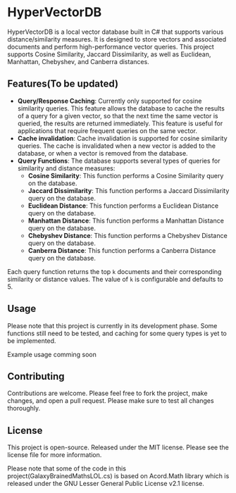 # HyperVectorDB

HyperVectorDB is a local vector database built in C# that supports various distance/similarity measures. It is designed to store vectors and associated documents and perform high-performance vector queries. This project supports Cosine Similarity, Jaccard Dissimilarity, as well as Euclidean, Manhattan, Chebyshev, and Canberra distances.

## Features(To be updated)

- **Query/Response Caching**: Currently only supported for cosine similarity queries. This feature allows the database to cache the results of a query for a given vector, so that the next time the same vector is queried, the results are returned immediately. This feature is useful for applications that require frequent queries on the same vector.
- **Cache invalidation**: Cache invalidation is supported for cosine similarity queries. The cache is invalidated when a new vector is added to the database, or when a vector is removed from the database.
- **Query Functions**: The database supports several types of queries for similarity and distance measures:
  - **Cosine Similarity**: This function performs a Cosine Similarity query on the database.
  - **Jaccard Dissimilarity**: This function performs a Jaccard Dissimilarity query on the database.
  - **Euclidean Distance**: This function performs a Euclidean Distance query on the database.
  - **Manhattan Distance**: This function performs a Manhattan Distance query on the database.
  - **Chebyshev Distance**: This function performs a Chebyshev Distance query on the database.
  - **Canberra Distance**: This function performs a Canberra Distance query on the database.

Each query function returns the top `k` documents and their corresponding similarity or distance values. The value of `k` is configurable and defaults to 5.

## Usage

Please note that this project is currently in its development phase. Some functions still need to be tested, and caching for some query types is yet to be implemented.

Example usage comming soon

## Contributing

Contributions are welcome. Please feel free to fork the project, make changes, and open a pull request. Please make sure to test all changes thoroughly.

## License

This project is open-source. Released under the MIT license. Please see the license file for more information.

Please note that some of the code in this project(GalaxyBrainedMathsLOL.cs) is based on Acord.Math library which is released under the GNU Lesser General Public License v2.1 license.

